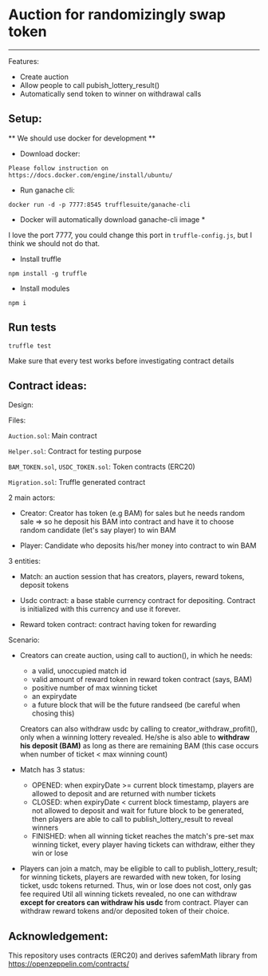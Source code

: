 # Auction for randomizingly swap token
---

Features:

- Create auction
- Allow people to call pubish_lottery_result()
- Automatically send token to winner on withdrawal calls

## Setup:

** We should use docker for development **

- Download docker:

```
Please follow instruction on https://docs.docker.com/engine/install/ubuntu/
```

- Run ganache cli:

```
docker run -d -p 7777:8545 trufflesuite/ganache-cli
```

* Docker will automatically download ganache-cli image *

I love the port 7777, you could change this port in ``truffle-config.js``, but I think we should not do that.

- Install truffle 

```
npm install -g truffle
```

- Install modules

```
npm i
```

## Run tests

```
truffle test
```

Make sure that every test works before investigating contract details


## Contract ideas:

Design:

Files:

``Auction.sol``: Main contract

``Helper.sol``: Contract for testing purpose

``BAM_TOKEN.sol``, ``USDC_TOKEN.sol``: Token contracts (ERC20)

``Migration.sol``: Truffle generated contract

2 main actors:

- Creator: Creator has token (e.g BAM) for sales but he needs random sale => so he deposit his BAM into contract and have it to choose random candidate (let's say player) to win BAM

- Player: Candidate who deposits his/her money into contract to win BAM

3 entities:

- Match: an auction session that has creators, players, reward tokens, deposit tokens

- Usdc contract: a base stable currency contract for depositing. Contract is initialized with this currency and use it forever.

- Reward token contract: contract having token for rewarding 

Scenario:

- Creators can create auction, using call to auction(), in which he needs: 
    + a valid, unoccupied match id
    + valid amount of reward token in reward token contract (says, BAM)
    + positive number of max winning ticket
    + an expirydate
    + a future block that will be the future randseed (be careful when chosing this)

  Creators can also withdraw usdc by calling to creator_withdraw_profit(), only when a winning lottery revealed.
  He/she is also able to **withdraw his deposit (BAM)** as long as there are remaining BAM (this case occurs when number of ticket < max winning count) 

- Match has 3 status:
    + OPENED: when expiryDate >= current block timestamp, players are allowed to deposit and are returned with number tickets
    + CLOSED: when expiryDate < current block timestamp, players are not allowed to deposit and wait for future block to be generated, then players are able to call to publish_lottery_result to reveal winners
    + FINISHED: when all winning ticket reaches the match's pre-set max winning ticket, every player having tickets can withdraw, either they win or lose

- Players can join a match, may be eligible to call to publish_lottery_result; for winning tickets, players are rewarded with new token, for losing ticket, usdc tokens returned. Thus, win or lose does not cost, only gas fee required
Util all winning tickets revealed, no one can withdraw **except for creators can withdraw his usdc** from contract.
Player can withdraw reward tokens and/or deposited token of their choice.

## Acknowledgement:

This repository uses contracts (ERC20) and derives safemMath library from https://openzeppelin.com/contracts/